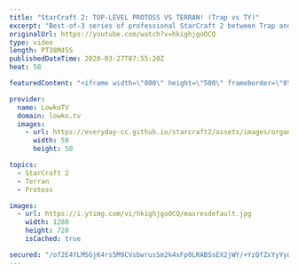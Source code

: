```yaml
---
title: "StarCraft 2: TOP-LEVEL PROTOSS VS TERRAN! (Trap vs TY)"
excerpt: "Best-of-3 series of professional StarCraft 2 between Trap and TY. While TY is overall higher ranked than Trap, Trap's Protoss versus Terran matchup is the best in the world. In this series of games we see both players open up similarly in all matches, but with a twist every time.  Salty Lowko on Purity"
originalUrl: https://youtube.com/watch?v=hkighjgoOCQ
type: video
length: PT38M45S
publishedDateTime: 2020-03-27T07:55:20Z
heat: 58

featuredContent: "<iframe width=\"800\" height=\"500\" frameborder=\"0\" src=\"https://www.youtube.com/embed/hkighjgoOCQ\" allow=\"accelerometer; autoplay; encrypted-media; gyroscope; picture-in-picture\" allowfullscreen></iframe>"

provider:
  name: LowkoTV
  domain: lowko.tv
  images:
    - url: https://everyday-cc.github.io/starcraft2/assets/images/organizations/lowko.tv-50x50.jpg
      width: 50
      height: 50

topics:
  - StarCraft 2
  - Terran
  - Protoss

images:
  - url: https://i.ytimg.com/vi/hkighjgoOCQ/maxresdefault.jpg
    width: 1280
    height: 720
    isCached: true

secured: "/of2E4YLMSGjK4rs5M9CVsbwrusSm2k4xFp0LRABSsEX2jWY/+YzQfZxYyYydf+N1N5gapuowmtiGCOq+n+d+rffYLi74PNUkZxjxzT8GnZS5wBzsBkk6fQG0N8XpAX7y2W/ni9uH3Ot5+C1RqJwpEiFhCiCLlMeAjfWQFPQpFnSozEeZmDok7X5aXaji/AHqotWFoXgTC1XuvEI8oPREfXRei1PJBd/69HVgiFsHQSOyRpB1zJs19r0Fs7je8dOVV0JU3gIQytLw67/Xo86f5y9XLBuhuv9X+OlzJ+riejvVHxSLWAZGsi6JrY2IksJQRMw0ya7bPyVIy35AbyXPj1+kRE62qqWDhShY+HbTiUuq5ZcsKceKLKU+mfspGVqRRVqpEcY0BxmTkj5jFVoFzzJ2JBpeMW+f+Kbs9eahz3aqxmd2SPqiVs2bu5avT/a;LyMaAJS29WGXZKp7+YgUHQ=="
---
```


